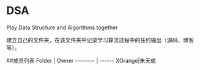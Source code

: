 # DSA
Play Data Structure and Algorithms together

建立自己的文件夹，在该文件夹中记录学习算法过程中的任何输出（源码，博客等）。

##成员列表
Folder | Owner
-------- | ------
XOrange|朱天成
